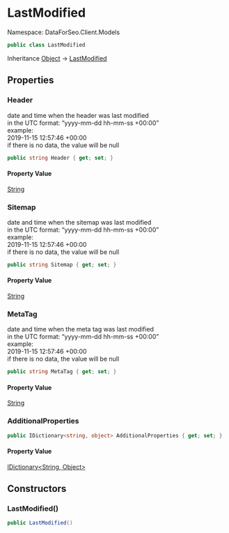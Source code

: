 # LastModified

Namespace: DataForSeo.Client.Models

```csharp
public class LastModified
```

Inheritance [Object](https://docs.microsoft.com/en-us/dotnet/api/system.object) → [LastModified](./dataforseo.client.models.lastmodified.md)

## Properties

### **Header**

date and time when the header was last modified
 <br>in the UTC format: “yyyy-mm-dd hh-mm-ss +00:00”
 <br>example:
 <br>2019-11-15 12:57:46 +00:00
 <br>if there is no data, the value will be null

```csharp
public string Header { get; set; }
```

#### Property Value

[String](https://docs.microsoft.com/en-us/dotnet/api/system.string)<br>

### **Sitemap**

date and time when the sitemap was last modified
 <br>in the UTC format: “yyyy-mm-dd hh-mm-ss +00:00”
 <br>example:
 <br>2019-11-15 12:57:46 +00:00
 <br>if there is no data, the value will be null

```csharp
public string Sitemap { get; set; }
```

#### Property Value

[String](https://docs.microsoft.com/en-us/dotnet/api/system.string)<br>

### **MetaTag**

date and time when the meta tag was last modified
 <br>in the UTC format: “yyyy-mm-dd hh-mm-ss +00:00”
 <br>example:
 <br>2019-11-15 12:57:46 +00:00
 <br>if there is no data, the value will be null

```csharp
public string MetaTag { get; set; }
```

#### Property Value

[String](https://docs.microsoft.com/en-us/dotnet/api/system.string)<br>

### **AdditionalProperties**

```csharp
public IDictionary<string, object> AdditionalProperties { get; set; }
```

#### Property Value

[IDictionary&lt;String, Object&gt;](https://docs.microsoft.com/en-us/dotnet/api/system.collections.generic.idictionary-2)<br>

## Constructors

### **LastModified()**

```csharp
public LastModified()
```
